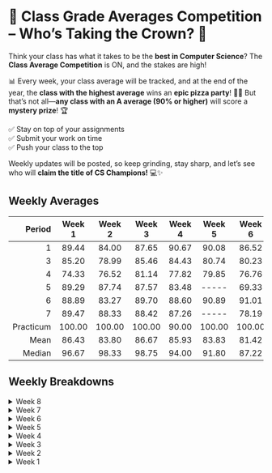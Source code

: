 # 🚀 Class Grade Averages Competition – Who’s Taking the Crown? 🎉  

Think your class has what it takes to be the **best in Computer Science**? The **Class Average Competition** is ON, and the stakes are high!  

📊 Every week, your class average will be tracked, and at the end of the year, the **class with the highest average** wins an **epic pizza party**! 🍕🔥 But that’s not all—**any class with an A average (90% or higher)** will score a **mystery prize**! 🏆  

✅ Stay on top of your assignments  
✅ Submit your work on time  
✅ Push your class to the top  

Weekly updates will be posted, so keep grinding, stay sharp, and let’s see who will **claim the title of CS Champions!** 💻✨  

## Weekly Averages

| Period     | Week 1 | Week 2 | Week 3 | Week 4 | Week 5 | Week 6 | Week 7 | Weekly Rank | Weekly Trend |
| ---------: | :----: | :----: | :----: | :----: | :----: | :----: | :----: | :---------: | :----------: |
| 1          | 89.44  | 84.00  | 87.65  | 90.67  |  90.08 |  86.52 |   | 2           |  -0.59       |
| 3          | 85.20  | 78.99  | 85.46  | 84.43  |  80.74 |  80.23 |   | -           |  -3.69       |
| 4          | 74.33  | 76.52  | 81.14  | 77.82  |  79.85 |  76.76 |   | -           |  +2.03       | 
| 5          | 89.29  | 87.74  | 87.57  | 83.48  |  ----- |  69.33 |   | -           |         |
| 6          | 88.89  | 83.27  | 89.70  | 88.60  |  90.89 |  91.01 |   | 1           |  +2.29       |
| 7          | 89.47  | 88.33  | 88.42  | 87.26  |  ----- |  78.19 |   | -           |         |
| Practicum  | 100.00 | 100.00 | 100.00 | 90.00  | 100.00 | 100.00 | 100.00 | --          | ----     |
| Mean       | 86.43  | 83.80  | 86.67  | 85.93  |  83.83 |  81.42 |   |             | -2.41        | 
| Median     | 96.67  | 98.33  | 98.75  | 94.00  |  91.80 |  87.22 |   |             | -3.86        |

## Weekly Breakdowns

<!-- <details>
<summary>Week #</summary>

|   period   | count |  mean  | trend  | std dev |  min   |   25%  |   50%  |   75%  |  max   | % A's |
| :--------: | ----: | -----: | -----: | ------: | -----: | -----: | -----: | -----: | -----: | :---: |
| 1          |  19   |   |   |    |   |    |   |   | 100.00 |  |
| 3          |  26   |   |   |    |   |    |   |   | 100.00 |  |
| 4          |  22   |   |   |    |   |    |   |   | 100.00 |  |
| 5          |  28   |   |   |    |   |    |   |   | 100.00 |  |
| 6          |  28   |   |   |    |   |    |   |   | 100.00 |  |
| 7          |  23   |   |   |    |   |    |   |   | 100.00 |  |
| Practicum  |   5   | 100.00 | ----  |  0.00   | 100.00 | 100.00 | 100.00 | 100.00 | 100.00 | 100.00 |
| Aggregate  | 151   |   |   |    |   |   |   |   | 100.00 |  |

</details> -->

<details>
<summary>Week 8</summary>

|   period   | count |  mean  | trend  | std dev |  min   |   25%  |   50%  |   75%  |  max   | % A's |
| :--------: | ----: | -----: | -----: | ------: | -----: | -----: | -----: | -----: | -----: | :---: |
| 1          |  19   |   |   |    |   |    |   |   | 100.00 |  |
| 3          |  26   |   |   |    |   |    |   |   | 100.00 |  |
| 4          |  22   |   |   |    |   |    |   |   | 100.00 |  |
| 5          |  28   |   |   |    |   |    |   |   | 100.00 |  |
| 6          |  28   |   |   |    |   |    |   |   | 100.00 |  |
| 7          |  23   |   |   |    |   |    |   |   | 100.00 |  |
| Practicum  |   5   | 100.00 | ----  |  0.00   | 100.00 | 100.00 | 100.00 | 100.00 | 100.00 | 100.00 |
| Aggregate  | 151   |   |   |    |   |   |   |   | 100.00 |  |

</details>

<details>
<summary>Week 7</summary>

|   period   | count |  mean | trend | std dev |  min  |  25%   |   50%  |   75%  |  max   | % A's |
| :--------: | ----: | ----: | ----: | ------: | ----: | -----: | -----: | -----: | -----: | :---: |
| 1          |  19   | 89.09 | +2.57 |   16.04 | 40.00 |  90.50 |   |   | 100.00 |  |
| 3          |  26   | 79.86 | -0.37 |   17.38 | 24.00 |  71.91 |   |   | 100.00 |  |
| 4          |  22   | 75.45 | -1.31 |   26.27 |  0.00 |  62.86 |   |   | 100.00 |  |
| 5          |  28   | 66.44 | -0.89 |   28.56 | 57.00 |  49.12 |   |   | 100.00 |  |
| 6          |  28   | 90.79 | -0.22 |   11.41 | 50.00 |  86.23 |   |   | 100.00 |  |
| 7          |  23   | 78.83 | +0.64 |   20.16 | 70.00 |  63.75 |   |   | 100.00 |  |
| Practicum  |   5   | 95.00 | -5.00 |   11.18 | 85.00 | 100.00 | 100.00 | 100.00 | 100.00 | 100.00 |
| Aggregate  | 151   | 80.24 | -1.18 |   22.09 |  0.00 |  70.00 |   |   | 100.00 |  |

</details>

<details>
<summary>Week 6</summary>

|   period   | count |  mean  | trend | std dev |  min   |   25%  |   50%  |   75%  |  max   | % A's  |
| :--------: | ----: | -----: | ----: | ------: | -----: | -----: | -----: | -----: | -----: | :----: |
| 1          |  19   |  86.52 | -3.56 | 18.95   |  40.00 |  82.79 |  95.00 |  99.41 | 100.00 |  63.16 |
| 3          |  26   |  80.23 | -0.51 | 17.82   |  13.89 |  72.85 |  83.35 |  91.45 | 100.00 |  34.62 |
| 4          |  23   |  76.76 | -3.09 | 21.71   |  37.38 |  60.00 |  84.29 |  96.70 | 100.00 |  39.13 |
| 5          |  28   |  69.33 | -8.73 | 28.00   |  ----- |  59.27 |  84.52 |  87.81 | 100.00 |   3.57 |
| 6          |  28   |  91.01 | +0.12 | 11.27   |  51.43 |  85.87 |  93.81 |  99.69 | 100.00 |  71.43 |
| 7          |  23   |  78.19 | -4.70 | 19.19   |  ----- |  71.43 |  83.75 |  92.35 | 100.00 |  26.09 |
| Practicum  |   5   | 100.00 | ----  |  0.00   | 100.00 | 100.00 | 100.00 | 100.00 | 100.00 | 100.00 |
| Aggregate  | 151   |  81.42 | -3.86 | 20.65   |  13.89 |  71.52 |  87.50 |  97.61 | 100.00 |  40.79 |

</details>

<details>
<summary>Week 5</summary>

|   period   | count |  mean  | trend  | std dev |  min   |   25%  |   50%  |   75%  |  max   | % A's  |
| :--------: | ----: | -----: | -----: | ------: | -----: | :----: | -----: | -----: | -----: | :----: |
| 1          |  19   |  90.08 |  -0.59 | 15.56   |  48.00 |  92.35 |  96.62 |  99.34 | 100.00 |  73.68 |
| 3          |  26   |  80.47 |  -3.69 | 17.92   |  19.00 |  75.03 |  83.85 |  92.90 | 100.00 |  34.62 |
| 4          |  22   |  79.85 |  +2.03 | 21.94   |  36.00 |  65.61 |  87.65 |  97.97 | 100.00 |  40.91 |
| 5          |  28   |  78.06 |  -5.42 | 29.17   |  66.07 |  71.00 |  98.21 | 100.00 | 100.00 |  53.57 |
| 6          |  28   |  90.89 |  +2.29 | 11.50   |  56.00 |  87.43 |  95.09 |  99.38 | 100.00 |  71.43 |
| 7          |  23   |  82.89 |  -4.37 | 20.50   |  70.00 |  82.92 |  85.71 |  97.99 | 100.00 |  39.13 |
| Practicum  |   5   | 100.00 | +10.00 |  0.00   | 100.00 | 100.00 | 100.00 | 100.00 | 100.00 | 100.00 |
| Aggregate  | 151   |  82.89 |  -1.56 | 22.00   |  19.00 |  77.06 |  92.68 |  99.56 | 100.00 |  53.95 |

</details>

<details>
<summary>Week 4</summary>

|   period   | count |  mean  | trend  | std dev |  min   |   25%  |   50%  |   75%  |  max   | % A's |
| :--------: | ----: | -----: | -----: | ------: | -----: | -----: | -----: | -----: | -----: | :---: |
| 1          |  19   | 90.67  |  +3.02 | 14.86   | 50.80  |  93.33 |  97.95 |  99.49 | 100.00 | 73.68 |
| 3          |  26   | 84.43  |  -1.03 | 15.58   | 28.57  |  78.25 |  88.00 |  94.48 | 100.00 | 42.31 |
| 4          |  22   | 77.82  |  -3.32 | 22.10   | 35.00  |  61.91 |  84.71 |  99.52 | 100.00 | 40.91 |
| 5          |  28   | 83.48  |  -4.09 | 25.94   | 55.00  |  77.50 |  98.00 | 100.00 | 100.00 | 64.29 |
| 6          |  28   | 88.60  |  -1.10 | 13.34   | 56.36  |  77.77 |  94.41 |  98.68 | 100.00 | 53.57 |
| 7          |  23   | 87.26  |  -1.16 | 26.03   | 63.00  |  94.67 |  99.00 | 100.00 | 100.00 | 78.26 |
| Practicum  |   5   | 90.00  | -10.00 | 11.18   | 75.00  | 100.00 | 100.00 | 100.00 | 100.00 | 80.00 |
| Aggregate  | 151   | 85.93  |  -1.28 | 20.20   | 28.57  |  77.88 |  94.00 |  99.80 | 100.00 | 53.94 |

</details>

<details>
<summary>Week 3</summary>

|   period   | count |  mean  | trend | std dev |  min   |   25%  |   50%  |  75%   |  max   |  % A's |
| :--------: | ----: | -----: | ----: | ------: | -----: | ------:| -----: | -----: | -----: | :----: |
| 1          |  20   |  87.65 | +3.65 | 14.69   |  58.00 |  97.08 |  99.25 | 100.00 | 100.00 |  73.68 |
| 3          |  26   |  85.46 | +6.47 | 17.93   |  20.00 |  84.14 |  90.29 |  99.57 | 100.00 |  57.69 |
| 4          |  23   |  81.14 | +4.62 | 21.89   |  40.00 |  79.64 |  98.71 |  99.68 | 100.00 |  50.00 |
| 5          |  28   |  87.57 | -0.17 | 29.28   |   0.00 |  95.00 |  98.75 | 100.00 | 100.00 |  78.57 |
| 6          |  27   |  89.70 | +6.43 | 21.03   |   0.00 |  82.75 |  98.14 |  99.68 | 100.00 |  64.29 |
| 7          |  23   |  88.42 | +0.09 | 29.02   |   0.00 |  95.83 |  98.75 | 100.00 | 100.00 |  86.97 |
| Practicum  |   5   | 100.00 | ----  |  0.00   | 100.00 | 100.00 | 100.00 | 100.00 | 100.00 | 100.00 |
| Aggregate  | 152   |  86.67 | +2.87 | 22.72   |   0.00 |  88.00 |  98.75 | 100.00 | 100.00 |  69.54 |

</details>

<details>
<summary>Week 2</summary>

|   period   | count |  mean  | trend | std dev |  min   |   25%  |   50%  |  75%   |  max   |  % A's |
| :--------: | ----: | -----: | ----: | ------: | -----: | ------:| -----: | -----: | -----: | :----: |
| 1          |  20   |  84.00 | -5.44 | 20.38   |   0.00 | 100.00 | 100.00 | 100.00 | 100.00 |  78.95 |
| 3          |  26   |  78.99 | -6.21 | 24.14   |  20.00 |  74.00 |  96.67 |  99.00 | 100.00 |  53.85 |
| 4          |  23   |  76.52 | +2.19 | 33.18   |   0.00 |  71.00 |  98.00 | 100.00 | 100.00 |  63.64 |
| 5          |  28   |  87.74 | -1.55 | 28.54   |   0.00 |  95.00 |  99.17 | 100.00 | 100.00 |  85.71 |
| 6          |  27   |  82.27 | -5.62 | 25.67   |   0.00 |  60.00 |  96.50 |  99.25 | 100.00 |  64.29 |
| 7          |  23   |  88.33 | -1.14 | 27.49   |   0.00 |  95.83 | 100.00 | 100.00 | 100.00 |  85.96 |
| Practicum  |   5   | 100.00 | ----  |  0.00   | 100.00 | 100.00 | 100.00 | 100.00 | 100.00 | 100.00 |
| Aggregate  | 152   |  83.80 | -2.63 | 26.38   |   0.00 |  85.00 |  98.33 | 100.00 | 100.00 |  72.85 |

</details>

<details>
<summary>Week 1</summary>

|   period   | count |  mean  | trend | std dev |  min   |   25%  |   50%  |  75%   |  max   |  % A's |
| :--------: | ----: | -----: | ----: | ------: | -----: | ------:| -----: | -----: | -----: | :----: |
| 1          |  20   |  89.44 | ----  | 19.85   |   0.00 | 100.00 | 100.00 | 100.00 | 100.00 |  78.95 |
| 3          |  26   |  85.20 | ----  | 23.27   |  33.33 |  96.67 | 100.00 | 100.00 | 100.00 |  73.08 |
| 4          |  23   |  74.33 | ----  | 35.48   |   0.00 |  63.33 | 100.00 | 100.00 | 100.00 |  59.09 |
| 5          |  28   |  89.29 | ----  | 31.50   |   0.00 | 100.00 | 100.00 | 100.00 | 100.00 |  89.29 |
| 6          |  27   |  88.89 | ----  | 20.67   |  33.33 |  83.33 | 100.00 | 100.00 | 100.00 |  71.43 |
| 7          |  23   |  89.47 | ----  | 31.53   |   0.00 | 100.00 | 100.00 | 100.00 | 100.00 |  73.91 |
| Practicum  |   5   | 100.00 | ----  |  0.00   | 100.00 | 100.00 | 100.00 | 100.00 | 100.00 | 100.00 |
| Aggregate  | 152   |  86.43 | ----  | 26.92   |   0.00 | 100.00 | 100.00 | 100.00 | 100.00 |  75.50 |

</details>
